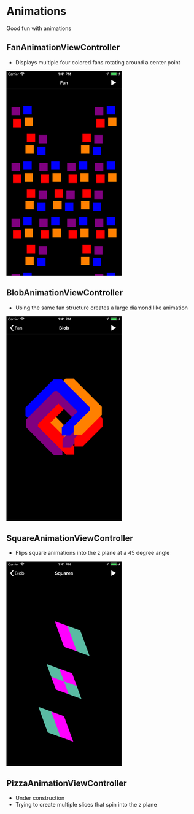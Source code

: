 # Animations
Good fun with animations

## FanAnimationViewController
- Displays multiple four colored fans rotating around a center point
<img src="https://raw.githubusercontent.com/anthonyfennell/Animations/master/fanAnimation.png" width="300">

## BlobAnimationViewController
- Using the same fan structure creates a large diamond like animation
<img src="https://raw.githubusercontent.com/anthonyfennell/Animations/master/blobAnimation.png" width="300">

## SquareAnimationViewController
- Flips square animations into the z plane at a 45 degree angle
<img src="https://raw.githubusercontent.com/anthonyfennell/Animations/master/squareAnimation.png" width="300">

## PizzaAnimationViewController
- Under construction
- Trying to create multiple slices that spin into the z plane
